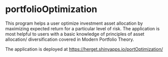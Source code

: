 # portfolioOptimization
This program helps a user optimize investment asset allocation by maximizing expected return for a particular level of risk. The application is most helpful to users with a basic knowledge of principles of asset allocation/ diversification covered in Modern Portfolio Theory.

The application is deployed at https://herget.shinyapps.io/portOptimization/
